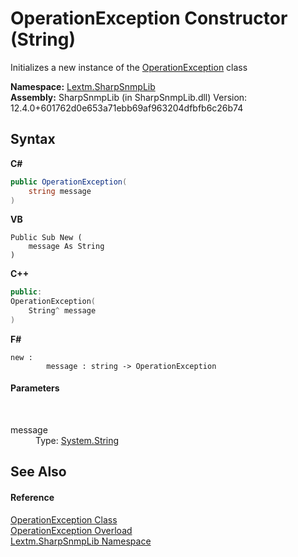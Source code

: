# OperationException Constructor (String)
 

Initializes a new instance of the <a href="T_Lextm_SharpSnmpLib_OperationException">OperationException</a> class

**Namespace:**&nbsp;<a href="N_Lextm_SharpSnmpLib">Lextm.SharpSnmpLib</a><br />**Assembly:**&nbsp;SharpSnmpLib (in SharpSnmpLib.dll) Version: 12.4.0+601762d0e653a71ebb69af963204dfbfb6c26b74

## Syntax

**C#**<br />
``` C#
public OperationException(
	string message
)
```

**VB**<br />
``` VB
Public Sub New ( 
	message As String
)
```

**C++**<br />
``` C++
public:
OperationException(
	String^ message
)
```

**F#**<br />
``` F#
new : 
        message : string -> OperationException
```


#### Parameters
&nbsp;<dl><dt>message</dt><dd>Type: <a href="https://docs.microsoft.com/dotnet/api/system.string" target="_blank" rel="noopener noreferrer">System.String</a><br /></dd></dl>

## See Also


#### Reference
<a href="T_Lextm_SharpSnmpLib_OperationException">OperationException Class</a><br /><a href="Overload_Lextm_SharpSnmpLib_OperationException__ctor">OperationException Overload</a><br /><a href="N_Lextm_SharpSnmpLib">Lextm.SharpSnmpLib Namespace</a><br />